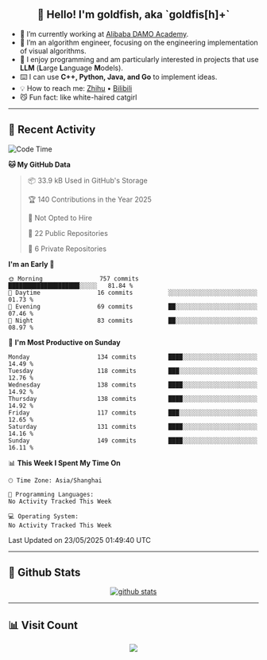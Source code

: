
<h2 align="center">👋 Hello! I'm goldfish, aka `goldfis[h]+`</h2>

- 📍 I’m currently working at [Alibaba DAMO Academy](https://damo.alibaba.com/).  
- 🌱 I’m an algorithm engineer, focusing on the engineering implementation of visual algorithms.  
- 💬 I enjoy programming and am particularly interested in projects that use **LLM** (**L**arge **L**anguage **M**odels).   
- ⌨️ I can use **C++, Python, Java, and Go** to implement ideas.  
- 💡 How to reach me: [Zhihu](https://www.zhihu.com/people/goldfishh) • [Bilibili](https://space.bilibili.com/11349246)  
- 😼 Fun fact: like white-haired catgirl  

-------

## 🔧 Recent Activity

<!--START_SECTION:waka-->
![Code Time](http://img.shields.io/badge/Code%20Time-94%20hrs%2013%20mins-blue)

**🐱 My GitHub Data** 

> 📦 33.9 kB Used in GitHub's Storage 
 > 
> 🏆 140 Contributions in the Year 2025
 > 
> 🚫 Not Opted to Hire
 > 
> 📜 22 Public Repositories 
 > 
> 🔑 6 Private Repositories 
 > 
**I'm an Early 🐤** 

```text
🌞 Morning                757 commits         ████████████████████░░░░░   81.84 % 
🌆 Daytime                16 commits          ░░░░░░░░░░░░░░░░░░░░░░░░░   01.73 % 
🌃 Evening                69 commits          ██░░░░░░░░░░░░░░░░░░░░░░░   07.46 % 
🌙 Night                  83 commits          ██░░░░░░░░░░░░░░░░░░░░░░░   08.97 % 
```
📅 **I'm Most Productive on Sunday** 

```text
Monday                   134 commits         ████░░░░░░░░░░░░░░░░░░░░░   14.49 % 
Tuesday                  118 commits         ███░░░░░░░░░░░░░░░░░░░░░░   12.76 % 
Wednesday                138 commits         ████░░░░░░░░░░░░░░░░░░░░░   14.92 % 
Thursday                 138 commits         ████░░░░░░░░░░░░░░░░░░░░░   14.92 % 
Friday                   117 commits         ███░░░░░░░░░░░░░░░░░░░░░░   12.65 % 
Saturday                 131 commits         ████░░░░░░░░░░░░░░░░░░░░░   14.16 % 
Sunday                   149 commits         ████░░░░░░░░░░░░░░░░░░░░░   16.11 % 
```


📊 **This Week I Spent My Time On** 

```text
🕑︎ Time Zone: Asia/Shanghai

💬 Programming Languages: 
No Activity Tracked This Week

💻 Operating System: 
No Activity Tracked This Week
```


 Last Updated on 23/05/2025 01:49:40 UTC
<!--END_SECTION:waka-->

-------

## 📆 Github Stats

<p align="center">
    <a href="https://github.com/anuraghazra/github-readme-stats">
      <img src="https://github-readme-stats.vercel.app/api?username=goldfishh&show_icons=true&theme=dracula" alt="github stats" />
    </a>
</p>

-------

## 📊 Visit Count

<p align="center">
  <a href="https://count.getloli.com/"><img src="https://count.getloli.com/get/@:goldfishh?theme=rule34"></a>
</p>
